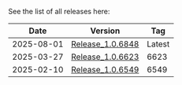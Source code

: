 See the list of all releases here:

| Date       | Version                                 | Tag    |
| ---------- | --------------------------------------- | ------ |
| 2025-08-01 | [Release_1.0.6848](Release_1.0.6848.md) | Latest |
| 2025-03-27 | [Release_1.0.6623](Release_1.0.6623.md) | 6623   |
| 2025-02-10 | [Release_1.0.6549](Release_1.0.6549.md) | 6549   |

